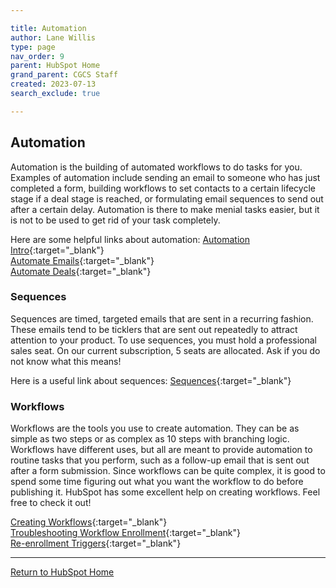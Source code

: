 ```yaml
---

title: Automation
author: Lane Willis
type: page
nav_order: 9
parent: HubSpot Home
grand_parent: CGCS Staff
created: 2023-07-13
search_exclude: true

---
```


## Automation
Automation is the building of automated workflows to do tasks for you. Examples of automation include sending an email to someone who has just completed a form, building workflows to set contacts to a certain lifecycle stage if a deal stage is reached, or formulating email sequences to send out after a certain delay. Automation is there to make menial tasks easier, but it is not to be used to get rid of your task completely.

Here are some helpful links about automation:
[Automation Intro](https://knowledge.hubspot.com/get-started/automate-your-processes){:target="_blank"}  
[Automate Emails](https://knowledge.hubspot.com/email/use-automation-with-marketing-emails){:target="_blank"}  
[Automate Deals](https://knowledge.hubspot.com/crm-deals/automate-tasks-on-deal-stages){:target="_blank"}  

### Sequences
Sequences are timed, targeted emails that are sent in a recurring fashion. These emails tend to be ticklers that are sent out repeatedly to attract attention to your product. To use sequences, you must hold a professional sales seat. On our current subscription, 5 seats are allocated. Ask if you do not know what this means!

Here is a useful link about sequences:
[Sequences](https://knowledge.hubspot.com/sequences/create-and-edit-sequences){:target="_blank"}


### Workflows
Workflows are the tools you use to create automation. They can be as simple as two steps or as complex as 10 steps with branching logic. Workflows have different uses, but all are meant to provide automation to routine tasks that you perform, such as a follow-up email that is sent out after a form submission. Since workflows can be quite complex, it is good to spend some time figuring out what you want the workflow to do before publishing it. HubSpot has some excellent help on creating workflows. Feel free to check it out!

[Creating Workflows](https://knowledge.hubspot.com/workflows/create-workflows){:target="_blank"}  
[Troubleshooting Workflow Enrollment](https://knowledge.hubspot.com/workflows/contact-company-deal-ticket-or-quote-not-enrolled-in-workflow){:target="_blank"}  
[Re-enrollment Triggers](https://knowledge.hubspot.com/workflows/add-re-enrollment-triggers-to-a-workflow){:target="_blank"}  

---

[Return to HubSpot Home](/cgcs-staff-information/hubspot/hubspot.html)
